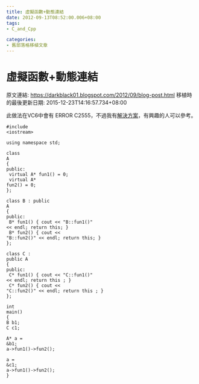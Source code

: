 ```yaml
---
title: 虛擬函數+動態連結
date: 2012-09-13T08:52:00.006+08:00
tags: 
- C_and_Cpp

categories:
- 舊部落格移植文章
---
```


# 虛擬函數+動態連結

原文連結: https://darkblack01.blogspot.com/2012/09/blog-post.html
移植時的最後更新日期: 2015-12-23T14:16:57.734+08:00

此做法在VC6中會有 ERROR C2555，不過我有<a href="http://darkblack01.blogspot.tw/2012/09/cp-vc6_13.html">解決方案</a>，有興趣的人可以參考。  <pre class="prettyprint"><code>#include &lt;iostream&gt;<br /><br />using namespace std;<br /><br />class A<br />{<br />public:<br /> virtual A* fun1() = 0;<br /> virtual A* fun2() = 0;<br />};<br /><br />class B : public A<br />{<br />public:<br /> B* fun1() { cout << "B::fun1()" << endl; return this; }<br /> B* fun2() { cout << "B::fun2()" << endl; return this; }<br />};<br /><br />class C : public A<br />{<br />public:<br /> C* fun1() { cout << "C::fun1()" << endl; return this ; }<br /> C* fun2() { cout << "C::fun2()" << endl; return this ; }<br />};<br /><br />int main()<br />{<br />B b1;<br />C c1;<br /><br />A* a = &b1;<br />a->fun1()->fun2();<br /><br />a = &c1;<br />a->fun1()->fun2();<br />}</code></pre>
